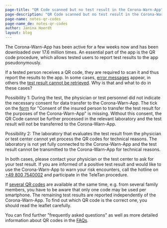 ```yaml
---
page-title: "QR Code scanned but no test result in the Corona-Warn-App" 
page-description: "QR Code scanned but no test result in the Corona-Warn-App" 
page-name: notes-qr-codes
page-name_de: notes-qr-codes
author: Janina Hoerdt
layout: blog
---
```


The Corona-Warn-App has been active for a few weeks now and has been downloaded over 17.6 million times. An essential part of the app is the QR code procedure, which allows tested users to report test results to the app pseudonymously. 
<!-- overview -->

If a tested person receives a QR code, they are required to scan it and thus report the results to the app. In some cases, [error messages](https://www.coronawarn.app/en/faq/#qr_test) appear, in others the [test result cannot be retrieved](https://www.coronawarn.app/en/faq/#qr_test). Why is that and what to do in these cases?

Possibility 1: During the test, the physician or test personnel did not indicate the necessary consent for data transfer to the Corona-Warn-App. The tick on the [form](https://github.com/corona-warn-app/cwa-documentation/issues/400#issuecomment-669937832) for "Consent of the insured person to transfer the test result for the purposes of the Corona-Warn-App" is missing. Without this consent, the QR Code cannot be further processed in the relevant laboratory and the test result will not be transferred to the Corona-Warn-App.

Possibility 2: The laboratory that evaluates the test result from the physician or test center cannot yet process the QR codes for technical reasons. The laboratory is not yet fully connected to the Corona-Warn-App and the test result cannot be transmitted to the Corona-Warn-App for technical reasons.

In both cases, please contact your physician or the test center to ask for your test result. If you are informed of a positive test result and would like to use the Corona-Warn-App to warn your risk encounters, call the hotline on [+49 800 7540002](tel:+498007540002) and participate in the TeleTan procedure.

If [several QR codes](https://www.coronawarn.app/en/faq/#QRcodes) are available at the same time, e.g. from several family members, you have to be aware that only one code may be used per smartphone. The remaining test results are reported independently of the Corona-Warn-App. To find out which QR code is the correct one, you should read the leaflet carefully.

You can find further "frequently asked questions" as well as more detailed information about QR codes in the [FAQs](https://www.coronawarn.app/en/faq/).
